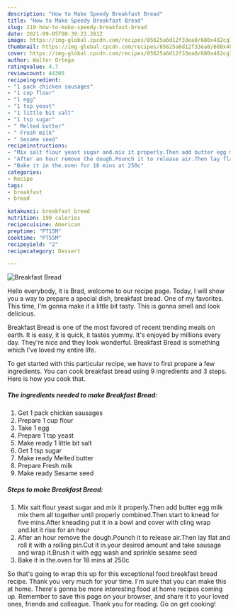 ```yaml
---
description: "How to Make Speedy Breakfast Bread"
title: "How to Make Speedy Breakfast Bread"
slug: 219-how-to-make-speedy-breakfast-bread
date: 2021-09-05T00:39:23.281Z
image: https://img-global.cpcdn.com/recipes/85625a6d12f33ea0/680x482cq70/breakfast-bread-recipe-main-photo.jpg
thumbnail: https://img-global.cpcdn.com/recipes/85625a6d12f33ea0/680x482cq70/breakfast-bread-recipe-main-photo.jpg
cover: https://img-global.cpcdn.com/recipes/85625a6d12f33ea0/680x482cq70/breakfast-bread-recipe-main-photo.jpg
author: Walter Ortega
ratingvalue: 4.7
reviewcount: 44305
recipeingredient:
- "1 pack chicken sausages"
- "1 cup flour"
- "1 egg"
- "1 tsp yeast"
- "1 little bit salt"
- "1 tsp sugar"
- " Melted butter"
- " Fresh milk"
- " Sesame seed"
recipeinstructions:
- "Mix salt flour yeast sugar and.mix it properly.Then add butter egg milk mix them all together until properly combined.Then start to knead for five mins.After kneading put it in a bowl and cover with cling wrap and.let it rise for an hour"
- "After an hour remove the dough.Pounch it to release air.Then lay flat and roll it with a rolling pin.Cut it in.your desired amount and take sausage and wrap it.Brush it with egg wash and sprinkle sesame seed"
- "Bake it in the.oven for 18 mins at 250c"
categories:
- Recipe
tags:
- breakfast
- bread

katakunci: breakfast bread 
nutrition: 190 calories
recipecuisine: American
preptime: "PT15M"
cooktime: "PT55M"
recipeyield: "2"
recipecategory: Dessert

---
```



![Breakfast Bread](https://img-global.cpcdn.com/recipes/85625a6d12f33ea0/680x482cq70/breakfast-bread-recipe-main-photo.jpg)

Hello everybody, it is Brad, welcome to our recipe page. Today, I will show you a way to prepare a special dish, breakfast bread. One of my favorites. This time, I'm gonna make it a little bit tasty. This is gonna smell and look delicious.



Breakfast Bread is one of the most favored of recent trending meals on earth. It is easy, it is quick, it tastes yummy. It's enjoyed by millions every day. They're nice and they look wonderful. Breakfast Bread is something which I've loved my entire life.


To get started with this particular recipe, we have to first prepare a few ingredients. You can cook breakfast bread using 9 ingredients and 3 steps. Here is how you cook that.

<!--inarticleads1-->

##### The ingredients needed to make Breakfast Bread:

1. Get 1 pack chicken sausages
1. Prepare 1 cup flour
1. Take 1 egg
1. Prepare 1 tsp yeast
1. Make ready 1 little bit salt
1. Get 1 tsp sugar
1. Make ready  Melted butter
1. Prepare  Fresh milk
1. Make ready  Sesame seed




<!--inarticleads2-->

##### Steps to make Breakfast Bread:

1. Mix salt flour yeast sugar and.mix it properly.Then add butter egg milk mix them all together until properly combined.Then start to knead for five mins.After kneading put it in a bowl and cover with cling wrap and.let it rise for an hour
1. After an hour remove the dough.Pounch it to release air.Then lay flat and roll it with a rolling pin.Cut it in.your desired amount and take sausage and wrap it.Brush it with egg wash and sprinkle sesame seed
1. Bake it in the.oven for 18 mins at 250c




So that's going to wrap this up for this exceptional food breakfast bread recipe. Thank you very much for your time. I'm sure that you can make this at home. There's gonna be more interesting food at home recipes coming up. Remember to save this page on your browser, and share it to your loved ones, friends and colleague. Thank you for reading. Go on get cooking!
